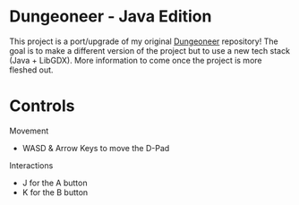 # Dungeoneer - Java Edition
This project is a port/upgrade of my original [Dungeoneer](https://www.github.com/eef-g-archive/Dungeoneer) repository! The goal is to make a different version of the project but to use a new tech stack (Java + LibGDX). More information to come once the project is more fleshed out.


# Controls
Movement
* WASD & Arrow Keys to move the D-Pad


Interactions
* J for the A button
* K for the B button
